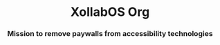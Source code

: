 <div align ="center">
  <h1>XollabOS Org</h1>
  <h3>Mission to remove paywalls from accessibility technologies</h3>
</div>
